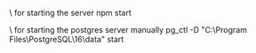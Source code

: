 

\\ for starting the server
npm start 


\\ for starting the postgres server manually
pg_ctl -D "C:\Program Files\PostgreSQL\16\data" start
